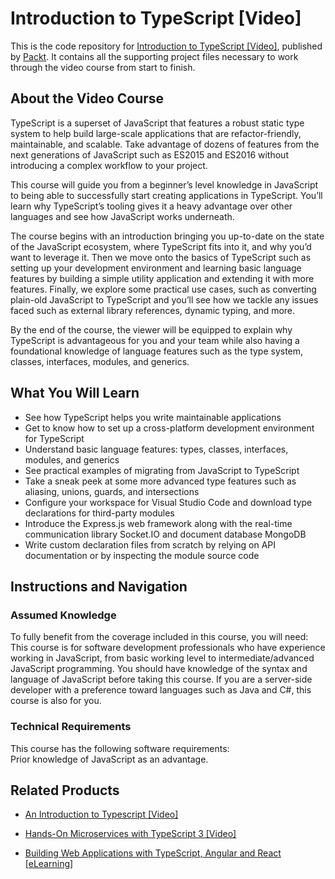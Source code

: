 # Introduction to TypeScript [Video]
This is the code repository for [Introduction to TypeScript [Video]](https://www.packtpub.com/application-development/introduction-typescript-video?utm_source=github&utm_medium=repository&utm_campaign=9781786465207), published by [Packt](https://www.packtpub.com/?utm_source=github). It contains all the supporting project files necessary to work through the video course from start to finish.
## About the Video Course
TypeScript is a superset of JavaScript that features a robust static type system to help build large-scale applications that are refactor-friendly, maintainable, and scalable. Take advantage of dozens of features from the next generations of JavaScript such as ES2015 and ES2016 without introducing a complex workflow to your project.

This course will guide you from a beginner’s level knowledge in JavaScript to being able to successfully start creating applications in TypeScript. You’ll learn why TypeScript’s tooling gives it a heavy advantage over other languages and see how JavaScript works underneath.

The course begins with an introduction bringing you up-to-date on the state of the JavaScript ecosystem, where TypeScript fits into it, and why you’d want to leverage it. Then we move onto the basics of TypeScript such as setting up your development environment and learning basic language features by building a simple utility application and extending it with more features. Finally, we explore some practical use cases, such as converting plain-old JavaScript to TypeScript and you’ll see how we tackle any issues faced such as external library references, dynamic typing, and more.

By the end of the course, the viewer will be equipped to explain why TypeScript is advantageous for you and your team while also having a foundational knowledge of language features such as the type system, classes, interfaces, modules, and generics.



<H2>What You Will Learn</H2>
<DIV class=book-info-will-learn-text>
<UL>
<LI>See how TypeScript helps you write maintainable applications 
<LI>Get to know how to set up a cross-platform development environment for TypeScript 
<LI>Understand basic language features: types, classes, interfaces, modules, and generics 
<LI>See practical examples of migrating from JavaScript to TypeScript 
<LI>Take a sneak peek at some more advanced type features such as aliasing, unions, guards, and intersections 
<LI>Configure your workspace for Visual Studio Code and download type declarations for third-party modules 
<LI>Introduce the Express.js web framework along with the real-time communication library Socket.IO and document database MongoDB 
<LI>Write custom declaration files from scratch by relying on API documentation or by inspecting the module source code </LI></UL></DIV>

## Instructions and Navigation
### Assumed Knowledge
To fully benefit from the coverage included in this course, you will need:<br/>
This course is for software development professionals who have experience working in JavaScript, from basic working level to intermediate/advanced JavaScript programming. You should have knowledge of the syntax and language of JavaScript before taking this course. If you are a server-side developer with a preference toward languages such as Java and C#, this course is also for you.
### Technical Requirements
This course has the following software requirements:<br/>
Prior knowledge of JavaScript as an advantage.

## Related Products
* [An Introduction to Typescript [Video]](https://www.packtpub.com/application-development/introduction-typescript-video-0?utm_source=github&utm_medium=repository&utm_campaign=9781838820275)

* [Hands-On Microservices with TypeScript 3 [Video]](https://www.packtpub.com/application-development/hands-microservices-typescript-3-video?utm_source=github&utm_medium=repository&utm_campaign=9781789616989)

* [Building Web Applications with TypeScript, Angular and React [eLearning]](https://www.packtpub.com/web-development/building-web-applications-typescript-angular-and-react-elearning?utm_source=github&utm_medium=repository&utm_campaign=9781789340334)

